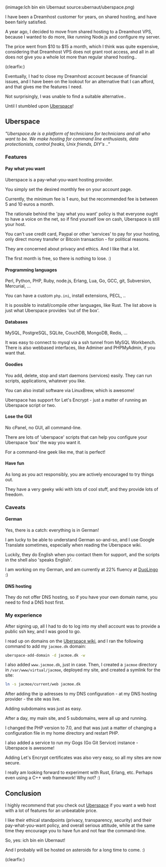 <!--
Title: Ich bin ein Ubernaut
Author: Jacob Moen
Date: 2016/12/23 11:53
Datetime: 2016-12-23
Description: I have moved my websites from Dreamhost to Uberspace 
View: post
Disqusid: /2016/december/ich-bin-ein-ubernaut
ogimage: ubernaut/uberspace.png
thumb: ubernaut/uberspace_custom.png
Keywords: uberspace, ubernaut, hosting, dreamhost
Tags: hosting, uberspace
blogpost: true
published: true
-->
(inimage:Ich bin ein Ubernaut source:ubernaut/uberspace.png)

I have been a Dreamhost customer for years, on shared hosting, and have been fairly satisfied.

A year ago, I decided to move from shared hosting to a Dreamhost VPS, because I wanted to do more, like running Node.js and configure my server.

The price went from $10 to $15 a month, which I think was quite expensive, considering that Dreamhost VPS does not grant root access, and all in all does not give you a whole lot more than regular shared hosting..

(clearfix:)

Eventually, I had to close my Dreamhost account because of financial issues, and I have been on the lookout for an alternative that I can afford, and that gives me the features I need.

Not surprisingly, I was unable to find a suitable alternative.. 


Until I stumbled upon [Uberspace](https://uberspace.de/)!

## Uberspace ##

*"Uberspace.de is a platform of technicians for technicians and all who want to be. We make hosting for command line enthusiasts, data protectionists, control freaks, Unix friends, DIY's .."*

### Features ###

#### Pay what you want ####

Uberspace is a pay-what-you-want hosting provider.

You simply set the desired monthly fee on your account page.

Currently, the minimum fee is 1 euro, but the recommended fee is between 5 and 10 euros a month.

The rationale behind the 'pay what you want' policy is that everyone ought to have a voice on the net, so if find yourself low on cash, Uberspace is still your host.

You can't use credit card, Paypal or other 'services' to pay for your hosting, only direct money transfer or Bitcoin transaction - for political reasons.

They are concerned about privacy and ethics. And I like that a lot.

The first month is free, so there is nothing to lose. :)

#### Programming languages ####

Perl, Python, PHP, Ruby, node.js, Erlang, Lua, Go, GCC, git, Subversion, Mercurial, ...

You can have a custom `php.ini`, install extensions, PECL, ..

It is possible to install/compile other languages, like Rust. The list above is just what Uberspace provides 'out of the box'.

#### Databases ####

MySQL, PostgreSQL, SQLite, CouchDB, MongoDB, Redis, ...

It was easy to connect to mysql via a ssh tunnel from MySQL Workbench. There is also webbased interfaces, like Adminer and PHPMyAdmin, if you want that.

#### Goodies ####

You add, delete, stop and start daemons (services) easily. They can run scripts, applications, whatever you like.

You can also install software via LinuxBrew, which is awesome!

Uberspace has support for Let's Encrypt - just a matter of running an Uberspace script or two.

#### Lose the GUI ####

No cPanel, no GUI, all command-line.

There are lots of 'uberspace' scripts that can help you configure your Uberspace 'box' the way you want it.

For a command-line geek like me, that is perfect!

#### Have fun ####
As long as you act responsibly, you are actively encouraged to try things out.

They have a very geeky wiki with lots of cool stuff, and they provide lots of freedom.

### Caveats ###
#### German ####
Yes, there is a catch: everything is in German!

I am lucky to be able to understand German so-and-so, and I use Google Translate sometimes, especially when reading the Uberspace wiki.

Luckily, they do English when you contact them for support, and the scripts in the shell also 'speaks English'.

I am working on my German, and am currently at 22% fluency at [DuoLingo](https://www.duolingo.com/jacmoe) :)

#### DNS hosting ####
They do not offer DNS hosting, so if you have your own domain name, you need to find a DNS host first.

### My experience ###
After signing up, all I had to do to log into my shell account was to provide a public ssh key, and I was good to go.

I read up on domains on the [Uberspace wiki](https://wiki.uberspace.de/domain:verwalten), and I ran the following command to add my `jacmoe.dk` domain:
~~~bash
uberspace-add-domain -d jacmoe.dk -w
~~~
I also added `www.jacmoe.dk`, just in case. 
Then, I created a `jacmoe` directory in `/var/www/virtual/jacmoe`, deployed my site, and created a symlink for the site:
~~~bash
ln -s jacmoe/current/web jacmoe.dk
~~~
After adding the ip adresses to my DNS configuration - at my DNS hosting provider - the site was live.

Adding subdomains was just as easy.

After a day, my main site, and 5 subdomains, were all up and running.

I changed the PHP version to 7.0, and that was just a matter of changing a configuration file in my home directory and restart PHP.

I also added a service to run my Gogs (Go Git Service) instance - Uberspace is awesome!

Adding Let's Encrypt certificates was also very easy, so all my sites are now secure.

I really am looking forward to experiment with Rust, Erlang, etc. Perhaps even using a C++ web framework! Why not? :)

## Conclusion ##
I highly recommend that you check out [Uberspace](https://uberspace.de/) if you want a web host with a lot of features for an unbeatable price.

I like their ethical standpoints (privacy, transparency, security) and their pay-what-you-want policy, and overall serious attitude, while at the same time they encourage you to have fun and not fear the command-line.

So, yes: ich bin ein Ubernaut!

And I probably will be hosted on asteroids for a long time to come. :)

(clearfix:)
